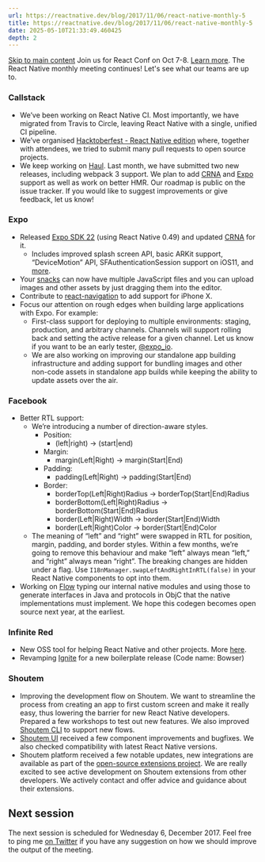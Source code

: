 ```yaml
---
url: https://reactnative.dev/blog/2017/11/06/react-native-monthly-5
title: https://reactnative.dev/blog/2017/11/06/react-native-monthly-5
date: 2025-05-10T21:33:49.460425
depth: 2
---
```


[Skip to main content](https://reactnative.dev/blog/2017/11/06/react-native-monthly-5#__docusaurus_skipToContent_fallback)
Join us for React Conf on Oct 7-8. [Learn more](https://conf.react.dev).
The React Native monthly meeting continues! Let's see what our teams are up to.
### Callstack[​](https://reactnative.dev/blog/2017/11/06/react-native-monthly-5#callstack "Direct link to Callstack")
  * We’ve been working on React Native CI. Most importantly, we have migrated from Travis to Circle, leaving React Native with a single, unified CI pipeline.
  * We’ve organised [Hacktoberfest - React Native edition](https://blog.callstack.io/announcing-hacktoberfest-7313ea5ccf4f) where, together with attendees, we tried to submit many pull requests to open source projects.
  * We keep working on [Haul](https://github.com/callstack/haul). Last month, we have submitted two new releases, including webpack 3 support. We plan to add [CRNA](https://github.com/react-community/create-react-native-app) and [Expo](https://github.com/expo/expo) support as well as work on better HMR. Our roadmap is public on the issue tracker. If you would like to suggest improvements or give feedback, let us know!


### Expo[​](https://reactnative.dev/blog/2017/11/06/react-native-monthly-5#expo "Direct link to Expo")
  * Released [Expo SDK 22](https://blog.expo.io/expo-sdk-v22-0-0-is-now-available-7745bfe97fc6) (using React Native 0.49) and updated [CRNA](https://github.com/react-community/create-react-native-app) for it. 
    * Includes improved splash screen API, basic ARKit support, “DeviceMotion” API, SFAuthenticationSession support on iOS11, and [more](https://blog.expo.io/expo-sdk-v22-0-0-is-now-available-7745bfe97fc6).
  * Your [snacks](https://snack.expo.io) can now have multiple JavaScript files and you can upload images and other assets by just dragging them into the editor.
  * Contribute to [react-navigation](https://github.com/react-community/react-navigation) to add support for iPhone X.
  * Focus our attention on rough edges when building large applications with Expo. For example: 
    * First-class support for deploying to multiple environments: staging, production, and arbitrary channels. Channels will support rolling back and setting the active release for a given channel. Let us know if you want to be an early tester, [@expo_io](https://twitter.com/expo_io).
    * We are also working on improving our standalone app building infrastructure and adding support for bundling images and other non-code assets in standalone app builds while keeping the ability to update assets over the air.


### Facebook[​](https://reactnative.dev/blog/2017/11/06/react-native-monthly-5#facebook "Direct link to Facebook")
  * Better RTL support: 
    * We’re introducing a number of direction-aware styles. 
      * Position: 
        * (left|right) → (start|end)
      * Margin: 
        * margin(Left|Right) → margin(Start|End)
      * Padding: 
        * padding(Left|Right) → padding(Start|End)
      * Border: 
        * borderTop(Left|Right)Radius → borderTop(Start|End)Radius
        * borderBottom(Left|Right)Radius → borderBottom(Start|End)Radius
        * border(Left|Right)Width → border(Start|End)Width
        * border(Left|Right)Color → border(Start|End)Color
    * The meaning of “left” and “right” were swapped in RTL for position, margin, padding, and border styles. Within a few months, we’re going to remove this behaviour and make “left” always mean “left,” and “right” always mean “right”. The breaking changes are hidden under a flag. Use `I18nManager.swapLeftAndRightInRTL(false)` in your React Native components to opt into them.
  * Working on [Flow](https://github.com/facebook/flow) typing our internal native modules and using those to generate interfaces in Java and protocols in ObjC that the native implementations must implement. We hope this codegen becomes open source next year, at the earliest.


### Infinite Red[​](https://reactnative.dev/blog/2017/11/06/react-native-monthly-5#infinite-red "Direct link to Infinite Red")
  * New OSS tool for helping React Native and other projects. More [here](https://shift.infinite.red/solidarity-the-cli-for-developer-sanity-672fa81b98e9).
  * Revamping [Ignite](https://github.com/infinitered/ignite) for a new boilerplate release (Code name: Bowser)


### Shoutem[​](https://reactnative.dev/blog/2017/11/06/react-native-monthly-5#shoutem "Direct link to Shoutem")
  * Improving the development flow on Shoutem. We want to streamline the process from creating an app to first custom screen and make it really easy, thus lowering the barrier for new React Native developers. Prepared a few workshops to test out new features. We also improved [Shoutem CLI](https://github.com/shoutem/cli) to support new flows.
  * [Shoutem UI](https://github.com/shoutem/ui) received a few component improvements and bugfixes. We also checked compatibility with latest React Native versions.
  * Shoutem platform received a few notable updates, new integrations are available as part of the [open-source extensions project](https://github.com/shoutem/extensions). We are really excited to see active development on Shoutem extensions from other developers. We actively contact and offer advice and guidance about their extensions.


## Next session[​](https://reactnative.dev/blog/2017/11/06/react-native-monthly-5#next-session "Direct link to Next session")
The next session is scheduled for Wednesday 6, December 2017. Feel free to ping me [on Twitter](https://twitter.com/TomislavTenodi) if you have any suggestion on how we should improve the output of the meeting.



